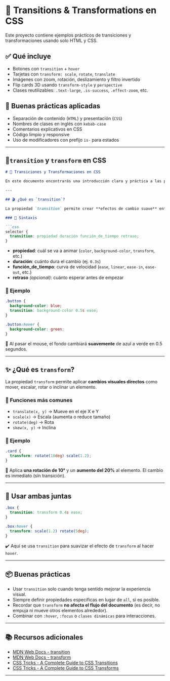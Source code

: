 # 🎨 Transitions & Transformations en CSS

Este proyecto contiene ejemplos prácticos de transiciones y transformaciones usando solo HTML y CSS.

## ✅ Qué incluye

- Botones con `transition` + `hover`
- Tarjetas con `transform: scale`, `rotate`, `translate`
- Imágenes con zoom, rotación, deslizamiento y filtro invertido
- Flip cards 3D usando `transform-style` y `perspective`
- Clases reutilizables: `.text-large`, `.is-success`, `.effect-zoom`, etc.

## 📌 Buenas prácticas aplicadas

- Separación de contenido (`HTML`) y presentación (`CSS`)
- Nombres de clases en inglés con `kebab-case`
- Comentarios explicativos en CSS
- Código limpio y responsive
- Uso de modificadores con prefijo `is-` para estados


---

## 📘`transition` y `transform` en CSS

````markdown
# 🎨 Transiciones y Transformaciones en CSS

En este documento encontrarás una introducción clara y práctica a las propiedades **`transition`** y **`transform`** de CSS, usadas para crear efectos visuales y animaciones simples.

---

## 🎬 ¿Qué es `transition`?

La propiedad `transition` permite crear **efectos de cambio suave** entre valores de propiedades CSS, por ejemplo al pasar el mouse (`:hover`), enfocar un campo (`:focus`), o activar una clase con JavaScript.

### 📌 Sintaxis

```css
selector {
  transition: propiedad duración función_de_tiempo retraso;
}
````

* **propiedad**: cuál se va a animar (`color`, `background-color`, `transform`, etc.)
* **duración**: cuánto dura el cambio (ej. `0.3s`)
* **función\_de\_tiempo**: curva de velocidad (`ease`, `linear`, `ease-in`, `ease-out`, etc.)
* **retraso** *(opcional)*: cuánto esperar antes de empezar

### 🧪 Ejemplo

```css
.button {
  background-color: blue;
  transition: background-color 0.5s ease;
}

.button:hover {
  background-color: green;
}
```

🔁 Al pasar el mouse, el fondo cambiará **suavemente** de azul a verde en 0.5 segundos.

---

## ✨ ¿Qué es `transform`?

La propiedad `transform` permite aplicar **cambios visuales directos** como mover, escalar, rotar o inclinar un elemento.

### 🧰 Funciones más comunes

* `translate(x, y)` → Mueve en el eje X e Y
* `scale(x)` → Escala (aumenta o reduce tamaño)
* `rotate(deg)` → Rota
* `skew(x, y)` → Inclina

### 🧪 Ejemplo

```css
.card {
  transform: rotate(10deg) scale(1.2);
}
```

🧭 Aplica **una rotación de 10°** y un **aumento del 20%** al elemento. El cambio es inmediato (sin transición).

---

## 🧪 Usar ambas juntas

```css
.box {
  transition: transform 0.4s ease;
}

.box:hover {
  transform: scale(1.2) rotate(5deg);
}
```

✔️ Aquí se usa `transition` para suavizar el efecto de `transform` al hacer `hover`.

---

## 📦 Buenas prácticas

* Usar `transition` solo cuando tenga sentido mejorar la experiencia visual.
* Siempre definir propiedades específicas en lugar de `all`, si es posible.
* Recordar que `transform` **no afecta el flujo del documento** (es decir, no empuja ni mueve otros elementos alrededor).
* Combinar con `:hover`, `:focus` o `clases dinámicas` para interacciones.

---


## 📚 Recursos adicionales

* [MDN Web Docs - transition](https://developer.mozilla.org/es/docs/Web/CSS/transition)
* [MDN Web Docs - transform](https://developer.mozilla.org/es/docs/Web/CSS/transform)
* [CSS Tricks - A Complete Guide to CSS Transitions](https://css-tricks.com/almanac/properties/t/transition/)
* [CSS Tricks - A Complete Guide to CSS Transforms](https://css-tricks.com/almanac/properties/t/transform/)

---

